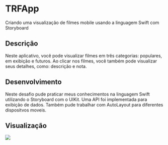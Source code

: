 # TRFApp
Criando uma visualização de filmes mobile usando a linguagem Swift com Storyboard


<h2>Descrição</h2>

<p>Neste aplicativo, você pode visualizar filmes em três categorias: populares, em exibição e futuros. Ao clicar nos filmes, você também pode visualizar seus detalhes, como: descrição e nota.</p>

<h2> Desenvolvimento </h2>
<p> Neste desafio pude praticar meus conhecimentos na linguagem Swift utilizando o Storyboard com o UIKit. Uma API foi implementada para exibição de dados. Também pude trabalhar com AutoLayout para diferentes dispositvos moveis.
</p>




<h2>Visualização</h2>

<img src="https://user-images.githubusercontent.com/102704880/180059414-236e8edc-d881-494d-9e1b-48a67879cacc.gif"/>
